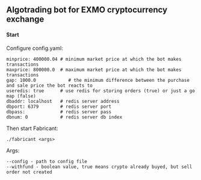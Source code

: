 ## **Algotrading bot for EXMO cryptocurrency exchange**

#### Start
Configure config.yaml:

    minprice: 400000.04 # minimum market price at which the bot makes transactions
    maxprice: 800000.0  # maximum market price at which the bot makes transactions
    gap: 1000.0            # the minimum difference between the purchase and sale price the bot reacts to
    useredis: true      # use redis for storing orders (true) or just a go map (false)
    dbaddr: localhost   # redis server address
    dbport: 6379        # redis server port
    dbpass:             # redis server pass
    dbnum: 0            # redis server db index

Then start Fabricant:

    ./fabricant <args>
    
Args:

    --config - path to config file
    --withfund - boolean value, true means crypto already buyed, but sell order not created